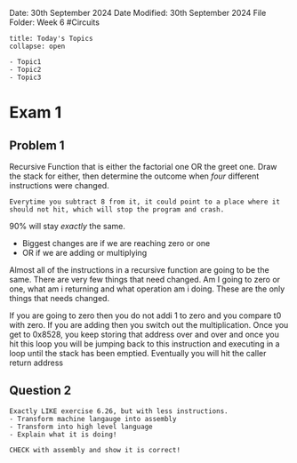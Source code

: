 Date: 30th September 2024
Date Modified: 30th September 2024
File Folder: Week 6
#Circuits

```ad-abstract
title: Today's Topics
collapse: open

- Topic1
- Topic2
- Topic3

```

# Exam 1

## Problem 1

Recursive Function that is either the factorial one OR the greet one. Draw the stack for either, then determine the outcome when *four* different instructions were changed.

```ad-warning
Everytime you subtract 8 from it, it could point to a place where it should not hit, which will stop the program and crash.
```

90% will stay *exactly* the same.
- Biggest changes are if we are reaching zero or one
- OR if we are adding or multiplying

Almost all of the instructions in a recursive function are going to be the same. There are very few things that need changed. Am I going to zero or one, what am i returning and what operation am i doing. These are the only things that needs changed. 

If you are going to zero then you do not addi 1 to zero and you compare t0 with zero. If you are adding then you switch out the multiplication. Once you get to 0x8528, you keep storing that address over and over and once you hit this loop you will be jumping back to this instruction and executing in a loop until the stack has been emptied. Eventually you will hit the caller return address

## Question 2

```ad-summary
Exactly LIKE exercise 6.26, but with less instructions.
- Transform machine langauge into assembly
- Transform into high level language
- Explain what it is doing!
```

```ad-important
CHECK with assembly and show it is correct!
```


